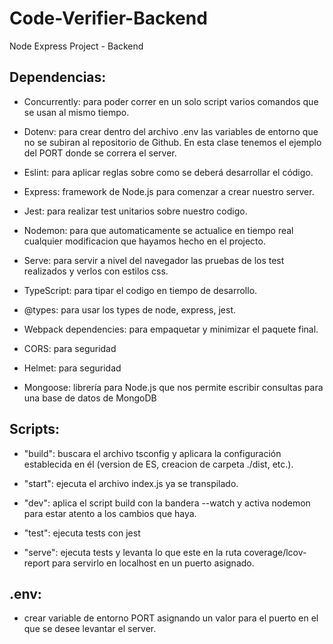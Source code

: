 # Code-Verifier-Backend

Node Express Project - Backend

## Dependencias:

- Concurrently: para poder correr en un solo script varios comandos que se usan al mismo tiempo.

- Dotenv: para crear dentro del archivo .env las variables de entorno que no se subiran al repositorio de Github. En esta clase tenemos el ejemplo del PORT donde se correra el server.

- Eslint: para aplicar reglas sobre como se deberá desarrollar el código.

- Express: framework de Node.js para comenzar a crear nuestro server.

- Jest: para realizar test unitarios sobre nuestro codigo.

- Nodemon: para que automaticamente se actualice en tiempo real cualquier modificacion que hayamos hecho en el projecto.

- Serve: para servir a nivel del navegador las pruebas de los test realizados y verlos con estilos css.

- TypeScript: para tipar el codigo en tiempo de desarrollo.

- @types: para usar los types de node, express, jest.

- Webpack dependencies: para empaquetar y minimizar el paquete final.

- CORS: para seguridad

- Helmet: para seguridad

- Mongoose: librería para Node.js que nos permite escribir consultas para una base de datos de MongoDB

## Scripts:

- "build": buscara el archivo tsconfig y aplicara la configuración establecida en él (version de ES, creacion de carpeta ./dist, etc.).

- "start": ejecuta el archivo index.js ya se transpilado.

- "dev": aplica el script build con la bandera --watch y activa nodemon para estar atento a los cambios que haya.

- "test": ejecuta tests con jest

- "serve": ejecuta tests y levanta lo que este en la ruta coverage/lcov-report para servirlo en localhost en un puerto asignado.

## .env:

- crear variable de entorno PORT asignando un valor para el puerto en el que se desee levantar el server.
